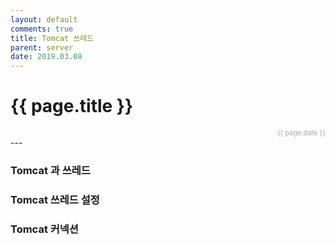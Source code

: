```yaml
---
layout: default
comments: true
title: Tomcat 쓰레드
parent: server
date: 2019.03.08
---
```


<h1>{{ page.title }}</h1>  
<div style="text-align:right; font-size:11px; color:#aaa">{{ page.date }} </div>
---

### Tomcat 과 쓰레드


### Tomcat 쓰레드 설정


### Tomcat 커넥션

### 
